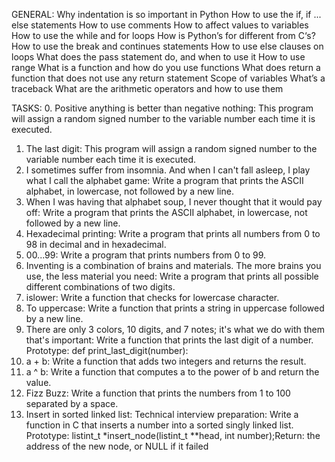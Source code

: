GENERAL:
Why indentation is so important in Python
How to use the if, if ... else statements
How to use comments
How to affect values to variables
How to use the while and for loops
How is Python’s for different from C‘s?
How to use the break and continues statements
How to use else clauses on loops
What does the pass statement do, and when to use it
How to use range
What is a function and how do you use functions
What does return a function that does not use any return statement
Scope of variables
What’s a traceback
What are the arithmetic operators and how to use them



TASKS:
0. Positive anything is better than negative nothing:
This program will assign a random signed number to the variable number each time it is executed. 
1. The last digit:
This program will assign a random signed number to the variable number each time it is executed.
2. I sometimes suffer from insomnia. And when I can't fall asleep, I play what I call the alphabet game:
Write a program that prints the ASCII alphabet, in lowercase, not followed by a new line.
3. When I was having that alphabet soup, I never thought that it would pay off:
Write a program that prints the ASCII alphabet, in lowercase, not followed by a new line.
4. Hexadecimal printing:
Write a program that prints all numbers from 0 to 98 in decimal and in hexadecimal.
5. 00...99:
Write a program that prints numbers from 0 to 99.
6. Inventing is a combination of brains and materials. The more brains you use, the less material you need:
Write a program that prints all possible different combinations of two digits.
7. islower:
Write a function that checks for lowercase character.
8. To uppercase:
Write a function that prints a string in uppercase followed by a new line.
9. There are only 3 colors, 10 digits, and 7 notes; it's what we do with them that's important:
Write a function that prints the last digit of a number.
Prototype: def print_last_digit(number):
10. a + b:
Write a function that adds two integers and returns the result.
11. a ^ b:
Write a function that computes a to the power of b and return the value.
12. Fizz Buzz:
Write a function that prints the numbers from 1 to 100 separated by a space.
13. Insert in sorted linked list:
Technical interview preparation:
Write a function in C that inserts a number into a sorted singly linked list.
Prototype: listint_t *insert_node(listint_t **head, int number);Return: the address of the new node, or NULL if it failed
